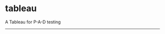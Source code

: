 tableau
=======

A Tableau for P-A-D testing
 
 
 
---------------------------------------------------------------------------------------------------------------------------------------
